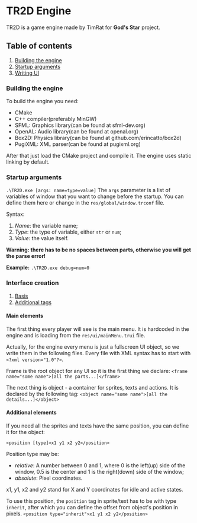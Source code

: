 # TR2D Engine

TR2D is a game engine made by TimRat for **God's Star** project.

## Table of contents

1. [Building the engine](#building-the-engine)
2. [Startup arguments](#startup-arguments)
3. [Writing UI](#interface-creation)

### Building the engine

To build the engine you need:

- CMake
- C++ compiler(preferably MinGW)
- SFML: Graphics library(can be found at sfml-dev.org)
- OpenAL: Audio library(can be found at openal.org)
- Box2D: Physics library(can be found at github.com/erincatto/box2d)
- PugiXML: XML parser(can be found at pugixml.org)

After that just load the CMake project and compile it. The engine uses static linking by default.

### Startup arguments

`.\TR2D.exe [args: name=type=value]`
The `args` parameter is a list of variables of window that you want to change before the startup. You can define them here or change in the `res/global/window.trconf` file.

Syntax:

1. *Name*: the variable name;
2. *Type*: the type of variable, either `str` or `num`;
3. *Value*: the value itself.

**Warning: there has to be no spaces between parts, otherwise you will get the parse error!**

**Example:** `.\TR2D.exe debug=num=0`

### Interface creation

1. [Basis](#main-elements)
2. [Additional tags](#additional-elements)

#### Main elements

The first thing every player will see is the main menu. It is hardcoded in the engine and is loading from the `res/ui/mainMenu.trui` file.

Actually, for the engine every menu is just a fullscreen UI object, so we write them in the following files. Every file with XML syntax has to start with `<?xml version="1.0"?>`.

Frame is the root object for any UI so it is the first thing we declare:
`<frame name="some name">[all the parts...]</frame>`

The next thing is object - a container for sprites, texts and actions. It is declared by the following tag:
`<object name="some name">[all the details...]</object>`

#### Additional elements

If you need all the sprites and texts have the same position, you can define it for the object:

`<position [type]>x1 y1 x2 y2</position>`

Position type may be:

- *relative*: A number between 0 and 1, where 0 is the left(up) side of the window, 0.5 is the center and 1 is the right(down) side of the window;
- *absolute*: Pixel coordinates.

x1, y1, x2 and y2 stand for X and Y coordinates for idle and active states.

To use this position, the `position` tag in sprite/text has to be with type `inherit`, after which you can define the offset from object's position in pixels.
`<position type="inherit">x1 y1 x2 y2</position>`
